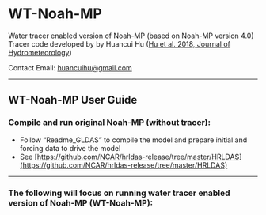 # WT-Noah-MP
Water tracer enabled version of Noah-MP (based on Noah-MP version 4.0)
Tracer code developed by by Huancui Hu ([Hu et al. 2018, Journal of Hydrometeorology](https://journals.ametsoc.org/doi/full/10.1175/JHM-D-17-0202.1))

Contact Email: huancuihu@gmail.com

---
## WT-Noah-MP User Guide

### Compile and run original Noah-MP (without tracer):
   - Follow “Readme_GLDAS” to compile the model and prepare initial and forcing data to drive the model
   - See [https://github.com/NCAR/hrldas-release/tree/master/HRLDAS](https://github.com/NCAR/hrldas-release/tree/master/HRLDAS)
   
***
### The following will focus on running water tracer enabled version of Noah-MP (WT-Noah-MP):

